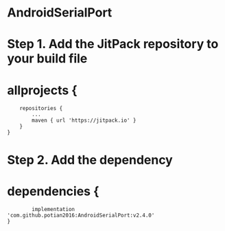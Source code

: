 # AndroidSerialPort

# Step 1. Add the JitPack repository to your build file
# allprojects {
		repositories {
			...
			maven { url 'https://jitpack.io' }
		}
	}
# Step 2. Add the dependency
# dependencies {
	        implementation 'com.github.potian2016:AndroidSerialPort:v2.4.0'
	}
